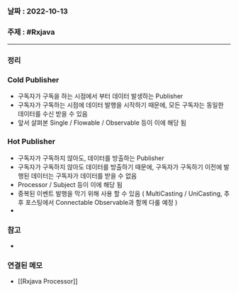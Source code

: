 ### 날짜 : 2022-10-13
### 주제 : #Rxjava 
----
### 정리
### Cold Publisher
- 구독자가 구독을 하는 시점에서 부터 데이터 발생하는 Publisher
-   구독자가 구독하는 시점에 데이터 발행을 시작하기 때문에, 모든 구독자는 동일한 데이터를 수신 받을 수 있음
-  앞서 살펴본 Single / Flowable / Observable 등이 이에 해당 됨

### Hot Publisher
-   구독자가 구독하지 않아도, 데이터를 방출하는 Publisher
-   구독자가 구독하지 않아도 데이터를 방출하기 때문에, 구독자가 구독하기 이전에 발행된 데이터는 구독자가 데이터를 받을 수 없음
-   Processor / Subject 등이 이에 해당 됨
-   중복된 이벤트 발행을 막기 위해 사용 할 수 있음 ( MultiCasting / UniCasting, 추후 포스팅에서 Connectable Observable과 함께 다룰 예정 )
- 
### 참고
- 

### 연결된 메모
- [[Rxjava Processor]]